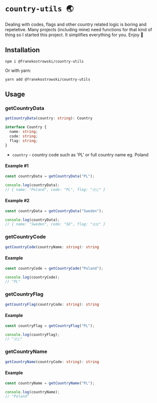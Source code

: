 # `country-utils 🌏`

Dealing with codes, flags and other country related logic is boring and repetetive. Many projects (including mine) need functions for that kind of thing so I started this project. It simplifies everything for you. Enjoy 🤗

## Installation

```
npm i @franekostrowski/country-utils
```

Or with yarn:

```
yarn add @franekostrowski/country-utils
```

## Usage

### getCountryData

```typescript
getCountryData(country: string): Country
```

```typescript
interface Country {
  name: string;
  code: string;
  flag: string;
}
```

- `country` - country code such as 'PL' or full country name eg. Poland

#### Example #1

```typescript
const countryData = getCountryData("PL");

console.log(countryData);
// { name: "Poland", code: "PL", flag: "🇵🇱" }
```

#### Example #2

```typescript
const countryData = getCountryData("Sweden");

console.log(countryData);
// { name: "Sweden", code: "SE", flag: "🇸🇪" }
```

### getCountryCode

```typescript
getCountryCode(countryName: string): string
```

#### Example

```typescript
const countryCode = getCountryCode("Poland");

console.log(countryCode);
// "PL"
```

### getCountryFlag

```typescript
getCountryFlag(countryCode: string): string
```

#### Example

```typescript
const countryFlag = getCountryFlag("PL");

console.log(countryFlag);
// "🇵🇱"
```

### getCountryName

```typescript
getCountryName(countryCode: string): string
```

#### Example

```typescript
const countryName = getCountryName("PL");

console.log(countryName);
// "Poland"
```
